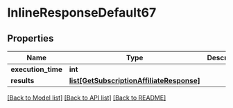 # InlineResponseDefault67

## Properties
Name | Type | Description | Notes
------------ | ------------- | ------------- | -------------
**execution_time** | **int** |  | 
**results** | [**list[GetSubscriptionAffiliateResponse]**](GetSubscriptionAffiliateResponse.md) |  | 

[[Back to Model list]](../README.md#documentation-for-models) [[Back to API list]](../README.md#documentation-for-api-endpoints) [[Back to README]](../README.md)

